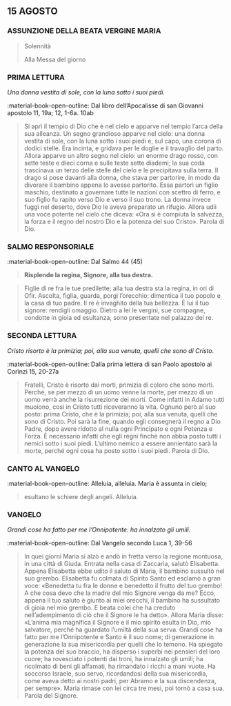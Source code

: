 ## 15 AGOSTO
> 
### ASSUNZIONE DELLA BEATA VERGINE MARIA
> 
> Solennità
> 
> Alla Messa del giorno
> 
### PRIMA LETTURA
*Una donna vestita di sole, con la luna sotto i suoi piedi.*

:material-book-open-outline: Dal libro dell’Apocalisse di san Giovanni apostolo
11, 19a; 12, 1-6a. 10ab

> Si aprì il tempio di Dio che è nel cielo e apparve nel tempio l’arca della sua alleanza. Un segno grandioso apparve nel cielo: una donna vestita di sole, con la luna sotto i suoi piedi e, sul capo, una corona di dodici stelle. Era incinta, e gridava per le doglie e il travaglio del parto. Allora apparve un altro segno nel cielo: un enorme drago rosso, con sette teste e dieci corna e sulle teste sette diademi; la sua coda trascinava un terzo delle stelle del cielo e le precipitava sulla terra. Il drago si pose davanti alla donna, che stava per partorire, in modo da divorare il bambino appena lo avesse partorito. Essa partorì un figlio maschio, destinato a governare tutte le nazioni con scettro di ferro, e suo figlio fu rapito verso Dio e verso il suo trono. La donna invece fuggì nel deserto, dove Dio le aveva preparato un rifugio. Allora udii una voce potente nel cielo che diceva: «Ora si è compiuta la salvezza, la forza e il regno del nostro Dio e la potenza del suo Cristo». Parola di Dio.
> 
### SALMO RESPONSORIALE
:material-book-open-outline: Dal Salmo 44 (45)

>**Risplende la regina, Signore, alla tua destra.**

> Figlie di re fra le tue predilette;
> alla tua destra sta la regina, in ori di Ofir.
> Ascolta, figlia, guarda, porgi l’orecchio:
> dimentica il tuo popolo e la casa di tuo padre.
> Il re è invaghito della tua bellezza.
> È lui il tuo signore: rendigli omaggio.
> Dietro a lei le vergini, sue compagne,
> condotte in gioia ed esultanza,
> sono presentate nel palazzo del re.
> 
### SECONDA LETTURA
*Cristo risorto è la primizia; poi, alla sua venuta, quelli che sono di Cristo.*

:material-book-open-outline: Dalla prima lettera di san Paolo apostolo ai Corìnzi
15, 20-27a

> Fratelli, Cristo è risorto dai morti, primizia di coloro che sono morti. Perché, se per mezzo di un uomo venne la morte, per mezzo di un uomo verrà anche la risurrezione dei morti. Come infatti in Adamo tutti muoiono, così in Cristo tutti riceveranno la vita. Ognuno però al suo posto: prima Cristo, che è la primizia; poi, alla sua venuta, quelli che sono di Cristo. Poi sarà la fine, quando egli consegnerà il regno a Dio Padre, dopo avere ridotto al nulla ogni Principato e ogni Potenza e Forza. È necessario infatti che egli regni finché non abbia posto tutti i nemici sotto i suoi piedi. L’ultimo nemico a essere annientato sarà la morte, perché ogni cosa ha posto sotto i suoi piedi. Parola di Dio.
> 
### CANTO AL VANGELO
:material-book-open-outline: Alleluia, alleluia.
Maria è assunta in cielo;
> esultano le schiere degli angeli.
> Alleluia.
> 
### VANGELO
*Grandi cose ha fatto per me l’Onnipotente: ha innalzato gli umili.*

:material-book-open-outline: Dal Vangelo secondo Luca
1, 39-56

> In quei giorni Maria si alzò e andò in fretta verso la regione montuosa, in una città di Giuda. Entrata nella casa di Zaccarìa, salutò Elisabetta. Appena Elisabetta ebbe udito il saluto di Maria, il bambino sussultò nel suo grembo. Elisabetta fu colmata di Spirito Santo ed esclamò a gran voce: «Benedetta tu fra le donne e benedetto il frutto del tuo grembo! A che cosa devo che la madre del mio Signore venga da me? Ecco, appena il tuo saluto è giunto ai miei orecchi, il bambino ha sussultato di gioia nel mio grembo. E beata colei che ha creduto nell’adempimento di ciò che il Signore le ha detto». Allora Maria disse: «L’anima mia magnifica il Signore e il mio spirito esulta in Dio, mio salvatore, perché ha guardato l’umiltà della sua serva. Grandi cose ha fatto per me l’Onnipotente e Santo è il suo nome; di generazione in generazione la sua misericordia per quelli che lo temono. Ha spiegato la potenza del suo braccio, ha disperso i superbi nei pensieri del loro cuore; ha rovesciato i potenti dai troni, ha innalzato gli umili; ha ricolmato di beni gli affamati, ha rimandato i ricchi a mani vuote. Ha soccorso Israele, suo servo, ricordandosi della sua misericordia, come aveva detto ai nostri padri, per Abramo e la sua discendenza, per sempre». Maria rimase con lei circa tre mesi, poi tornò a casa sua. Parola del Signore.